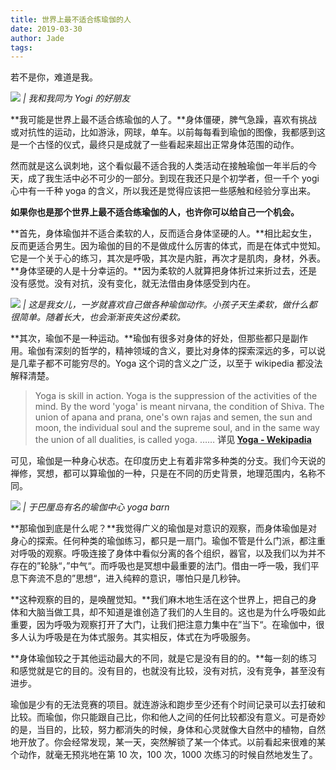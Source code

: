 ```yaml
---
title: 世界上最不适合练瑜伽的人
date: 2019-03-30
author: Jade
tags: 
---
```


若不是你，难道是我。

<!--more-->

![](https://cosmosrepair-1257028016.cos.ap-beijing.myqcloud.com/2019-06-27-640%20-66-.jpeg)
*| 我和我同为 Yogi 的好朋友*

**我可能是世界上最不适合练瑜伽的人了。**身体僵硬，脾气急躁，喜欢有挑战或对抗性的运动，比如游泳，网球，单车。以前每每看到瑜伽的图像，我都感到这是一个古怪的仪式，最终只是成就了一些看起来超出正常身体范围的动作。

然而就是这么讽刺地，这个看似最不适合我的人类活动在接触瑜伽一年半后的今天，成了我生活中必不可少的一部分。到现在我还只是个初学者，但一千个 yogi 心中有一千种 yoga 的含义，所以我还是觉得应该把一些感触和经验分享出来。

**如果你也是那个世界上最不适合练瑜伽的人，也许你可以给自己一个机会。**

**首先，身体瑜伽并不适合柔软的人，反而适合身体坚硬的人。**相比起女生，反而更适合男生。因为瑜伽的目的不是做成什么厉害的体式，而是在体式中觉知。它是一个关于心的练习，其次是呼吸，其次是内脏，再次才是肌肉，身材，外表。**身体坚硬的人是十分幸运的。**因为柔软的人就算把身体折过来折过去，还是没有感觉。没有对抗，没有变化，就无法借由身体感受到内在。

![](https://cosmosrepair-1257028016.cos.ap-beijing.myqcloud.com/2019-06-27-640%20-67-.jpeg)
*| 这是我女儿，一岁就喜欢自己做各种瑜伽动作。小孩子天生柔软，做什么都很简单。随着长大，也会渐渐丧失这份柔软。*

**其次，瑜伽不是一种运动。**瑜伽有很多对身体的好处，但那些都只是副作用。瑜伽有深刻的哲学的，精神领域的含义，要比对身体的探索深远的多，可以说是几辈子都不可能穷尽的。Yoga 这个词的含义之广泛，以至于 wikipedia 都没法解释清楚。

> Yoga is skill in action.
> Yoga is the suppression of the activities of the mind.
> By the word 'yoga' is meant nirvana, the condition of Shiva.
> The union of apana and prana, one's own rajas and semen, the sun and moon, the individual soul and the supreme soul, and in the same way the union of all dualities, is called yoga.
> ……
> **详见 [Yoga - Wekipadia](https://en.wikipedia.org/wiki/Yoga)**

可见，瑜伽是一种身心状态。在印度历史上有着非常多种类的分支。我们今天说的禅修，冥想，都可以算瑜伽的一种，只是在不同的历史背景，地理范围内，名称不同。

![](https://cosmosrepair-1257028016.cos.ap-beijing.myqcloud.com/2019-06-27-640%20-68-.jpeg)
*| 于巴厘岛有名的瑜伽中心 yoga barn*

**那瑜伽到底是什么呢？**我觉得广义的瑜伽是对意识的观察，而身体瑜伽是对身心的探索。任何种类的瑜伽练习，都只是一扇门。瑜伽不管是什么门派，都注重对呼吸的观察。呼吸连接了身体中看似分离的各个组织，器官，以及我们以为并不存在的”轮脉“，”中气“。而呼吸也是冥想中最重要的法门。借由一呼一吸，我们平息下奔流不息的”思想“，进入纯粹的意识，哪怕只是几秒钟。

**这种观察的目的，是唤醒觉知。**我们麻木地生活在这个世界上，把自己的身体和大脑当做工具，却不知道是谁创造了我们的人生目的。这也是为什么呼吸如此重要，因为呼吸为观察打开了大门，让我们把注意力集中在”当下“。在瑜伽中，很多人认为呼吸是在为体式服务。其实相反，体式在为呼吸服务。

**身体瑜伽较之于其他运动最大的不同，就是它是没有目的的。**每一刻的练习和感觉就是它的目的。没有目的，也就没有比较，没有对抗，没有竞争，甚至没有进步。



瑜伽是少有的无法竞赛的项目。就连游泳和跑步至少还有个时间记录可以去打破和比较。而瑜伽，你只能跟自己比，你和他人之间的任何比较都没有意义。可是奇妙的是，当目的，比较，努力都消失的时候，身体和心灵就像大自然中的植物，自然地开放了。你会经常发现，某一天，突然解锁了某一个体式。以前看起来很难的某个动作，就毫无预兆地在第 10 次，100 次，1000 次练习的时候自然地发生了。